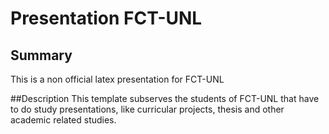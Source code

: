 # Presentation FCT-UNL

## Summary
This is a non official latex presentation for FCT-UNL

##Description
This template subserves the students of FCT-UNL that have to do study presentations, like curricular projects, thesis and other academic related studies.